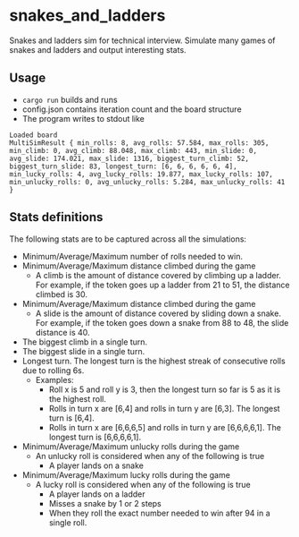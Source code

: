 # snakes_and_ladders
Snakes and ladders sim for technical interview. Simulate many games of snakes and ladders and output interesting stats.

## Usage
* `cargo run` builds and runs
* config.json contains iteration count and the board structure
* The program writes to stdout like
```
Loaded board
MultiSimResult { min_rolls: 8, avg_rolls: 57.584, max_rolls: 305, min_climb: 0, avg_climb: 88.048, max_climb: 443, min_slide: 0, avg_slide: 174.021, max_slide: 1316, biggest_turn_climb: 52, biggest_turn_slide: 83, longest_turn: [6, 6, 6, 6, 6, 4], min_lucky_rolls: 4, avg_lucky_rolls: 19.877, max_lucky_rolls: 107, min_unlucky_rolls: 0, avg_unlucky_rolls: 5.284, max_unlucky_rolls: 41 }
```

## Stats definitions
The following stats are to be captured across all the simulations:
* Minimum/Average/Maximum number of rolls needed to win.
* Minimum/Average/Maximum distance climbed during the game
  * A climb is the amount of distance covered by climbing up a ladder. For example, if the token goes up a ladder from 21 to 51, the distance climbed is 30.
* Minimum/Average/Maximum distance climbed during the game
  * A slide is the amount of distance covered by sliding down a snake. For example, if the token goes down a snake from 88 to 48, the slide distance is 40.
* The biggest climb in a single turn.
* The biggest slide in a single turn.
* Longest turn. The longest turn is the highest streak of consecutive rolls due to rolling 6s.
  * Examples:
    * Roll x is 5 and roll y is 3, then the longest turn so far is 5 as it is the highest roll.
    * Rolls in turn x are [6,4] and rolls in turn y are [6,3]. The longest turn is [6,4].
    * Rolls in turn x are [6,6,6,5] and rolls in turn y are [6,6,6,6,1]. The longest turn is [6,6,6,6,1].
* Minimum/Average/Maximum unlucky rolls during the game
  * An unlucky roll is considered when any of the following is true
    * A player lands on a snake
* Minimum/Average/Maximum lucky rolls during the game
  * A lucky roll is considered when any of the following is true
    * A player lands on a ladder
    * Misses a snake by 1 or 2 steps
    * When they roll the exact number needed to win after 94 in a single roll.
